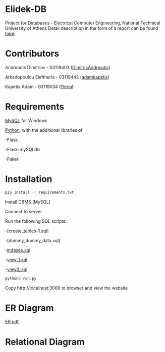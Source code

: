 # Elidek-DB
Project for Databases - Electrical Computer Engineering, National Technical University of Athens
Detail description in the form of a report can be found [here](https://github.com/Fleria/Elidek-DB/tree/main/Documents)


# Contributors
Andreadis Dimitrios - 03119403 ([DimitrisAndreadis](https://github.com/DimitrisAndreadis)) 

Arkadopoulou Eleftheria - 03119442 ([adamkapetis](https://github.com/adamkapetis)) 

Kapetis Adam - 03119034 ([Fleria](https://github.com/Fleria))


# Requirements

[MySQL](https://www.mysql.com/) for Windows

[Python](https://www.python.org/downloads/), with the additional libraries of 

-Flask

-Flask-mySQLdb

-Faker


# Installation
```bash
pip install -r requirements.txt
```

Install DBMS (MySQL)

Connect to server

Run the following SQL scripts:

-[create_tables-1.sql]

-[dummy_dummy_data.sql]

-[indexes.sql](https://github.com/Fleria/Elidek-DB/blob/main/SQL_scripts/indexes.sql)

-[view_1.sql](https://github.com/Fleria/Elidek-DB/blob/main/SQL_scripts/view_1.sql)

-[view2_sql](https://github.com/Fleria/Elidek-DB/blob/main/SQL_scripts/view_2.sql)

```bash
python3 run.py
```

Copy http://localhost:3000 to browser and view the website


# ER Diagram
[ER.pdf](https://github.com/Fleria/Elidek-DB/files/8835586/ER.pdf)

# Relational Diagram



